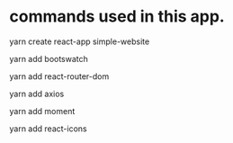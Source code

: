 # commands used in this app.

yarn create react-app simple-website

yarn add bootswatch

yarn add react-router-dom

yarn add axios

yarn add moment

yarn add react-icons

